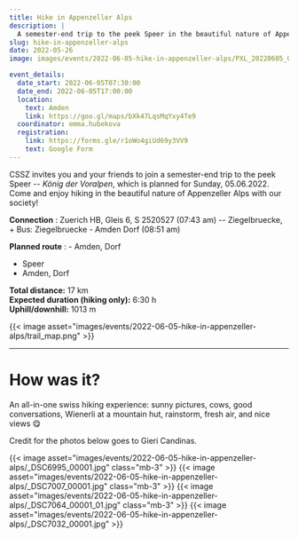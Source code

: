 ```yaml
---
title: Hike in Appenzeller Alps
description: |
  A semester-end trip to the peek Speer in the beautiful nature of Appenzeller Alps!
slug: hike-in-appenzeller-alps
date: 2022-05-26
image: images/events/2022-06-05-hike-in-appenzeller-alps/PXL_20220605_075510556.MP_2.jpg

event_details:
  date_start: 2022-06-05T07:30:00
  date_end: 2022-06-05T17:00:00
  location:
    text: Amden
    link: https://goo.gl/maps/bXk47LqsMqYxy4Te9
  coordinator: emma.hubekova
  registration:
    link: https://forms.gle/r1oWo4giUd69y3VV9
    text: Google Form
---
```


CSSZ invites you and your friends to join a semester-end trip to the peek Speer -- *König der Voralpen*, which is planned for Sunday, 05.06.2022. Come and enjoy hiking in the beautiful nature of Appenzeller Alps with our society!

**Connection**
: Zuerich HB, Gleis 6, S 2520527 (07:43 am) -- Ziegelbruecke, + Bus: Ziegelbruecke - Amden Dorf (08:51 am)

**Planned route**
: - Amden, Dorf
  - Speer
  - Amden, Dorf

**Total distance:** 17 km  
**Expected duration (hiking only):** 6:30 h  
**Uphill/downhill:** 1013 m

<!--more-->

{{< image asset="images/events/2022-06-05-hike-in-appenzeller-alps/trail_map.png" >}}

---

# How was it?

An all-in-one swiss hiking experience: sunny pictures, cows, good conversations, Wienerli at a mountain hut, rainstorm, fresh air, and nice views 😋

Credit for the photos below goes to Gieri Candinas.

{{< image asset="images/events/2022-06-05-hike-in-appenzeller-alps/_DSC6995_00001.jpg" class="mb-3" >}}
{{< image asset="images/events/2022-06-05-hike-in-appenzeller-alps/_DSC7007_00001.jpg" class="mb-3" >}}
{{< image asset="images/events/2022-06-05-hike-in-appenzeller-alps/_DSC7064_00001_01.jpg" class="mb-3" >}}
{{< image asset="images/events/2022-06-05-hike-in-appenzeller-alps/_DSC7032_00001.jpg" >}}
